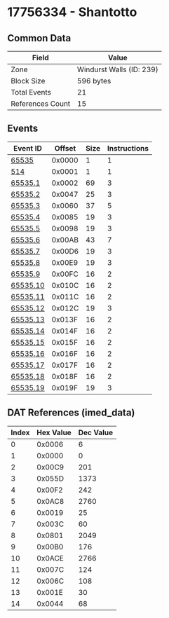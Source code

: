 # 17756334 - Shantotto

## Common Data

| Field            | Value                    |
|------------------|--------------------------|
| Zone             | Windurst Walls (ID: 239) |
| Block Size       | 596 bytes                |
| Total Events     | 21                       |
| References Count | 15                       |

## Events

| Event ID                  | Offset   |   Size |   Instructions |
|---------------------------|----------|--------|----------------|
| [65535](./65535.md)       | 0x0000   |      1 |              1 |
| [514](./514.md)           | 0x0001   |      1 |              1 |
| [65535.1](./65535.1.md)   | 0x0002   |     69 |              3 |
| [65535.2](./65535.2.md)   | 0x0047   |     25 |              3 |
| [65535.3](./65535.3.md)   | 0x0060   |     37 |              5 |
| [65535.4](./65535.4.md)   | 0x0085   |     19 |              3 |
| [65535.5](./65535.5.md)   | 0x0098   |     19 |              3 |
| [65535.6](./65535.6.md)   | 0x00AB   |     43 |              7 |
| [65535.7](./65535.7.md)   | 0x00D6   |     19 |              3 |
| [65535.8](./65535.8.md)   | 0x00E9   |     19 |              3 |
| [65535.9](./65535.9.md)   | 0x00FC   |     16 |              2 |
| [65535.10](./65535.10.md) | 0x010C   |     16 |              2 |
| [65535.11](./65535.11.md) | 0x011C   |     16 |              2 |
| [65535.12](./65535.12.md) | 0x012C   |     19 |              3 |
| [65535.13](./65535.13.md) | 0x013F   |     16 |              2 |
| [65535.14](./65535.14.md) | 0x014F   |     16 |              2 |
| [65535.15](./65535.15.md) | 0x015F   |     16 |              2 |
| [65535.16](./65535.16.md) | 0x016F   |     16 |              2 |
| [65535.17](./65535.17.md) | 0x017F   |     16 |              2 |
| [65535.18](./65535.18.md) | 0x018F   |     16 |              2 |
| [65535.19](./65535.19.md) | 0x019F   |     19 |              3 |

## DAT References (imed_data)

|   Index | Hex Value   |   Dec Value |
|---------|-------------|-------------|
|       0 | 0x0006      |           6 |
|       1 | 0x0000      |           0 |
|       2 | 0x00C9      |         201 |
|       3 | 0x055D      |        1373 |
|       4 | 0x00F2      |         242 |
|       5 | 0x0AC8      |        2760 |
|       6 | 0x0019      |          25 |
|       7 | 0x003C      |          60 |
|       8 | 0x0801      |        2049 |
|       9 | 0x00B0      |         176 |
|      10 | 0x0ACE      |        2766 |
|      11 | 0x007C      |         124 |
|      12 | 0x006C      |         108 |
|      13 | 0x001E      |          30 |
|      14 | 0x0044      |          68 |

